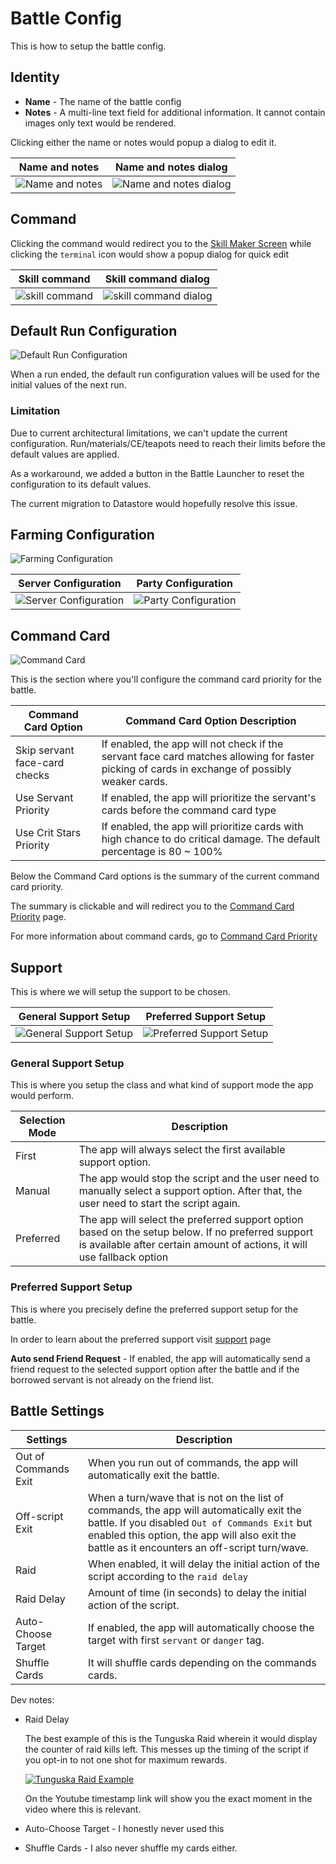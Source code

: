# Battle Config

This is how to setup the battle config.

## Identity

- **Name** - The name of the battle config
- **Notes** - A multi-line text field for additional information. It cannot contain images only text would be rendered.

Clicking either the name or notes would popup a dialog to edit it.

| Name and notes | Name and notes dialog |
| --- | --- |
| ![Name and notes](../assets/battle/name-and-notes.png) | ![Name and notes dialog](../assets/battle/name-and-notes-dialog.png) |

## Command

Clicking the command would redirect you to the [Skill Maker Screen](skill-maker.md) while clicking the `terminal` icon would show a popup dialog for quick edit

| Skill command | Skill command dialog |
| --- | --- |
| ![skill command](../assets/battle/skill-command.png) | ![skill command dialog](../assets/battle/skill-command-dialog.png) |

## Default Run Configuration

![Default Run Configuration](../assets/battle/default-run-config.png)

When a run ended, the default run configuration values will be used for the initial values of the next run.

### Limitation

Due to current architectural limitations, we can't update the current configuration. Run/materials/CE/teapots need to reach their limits before the default values are applied.

As a workaround, we added a button in the Battle Launcher to reset the configuration to its default values.

The current migration to Datastore would hopefully resolve this issue.

## Farming Configuration

![Farming Configuration](../assets/battle/farming-config.png)

| Server Configuration | Party Configuration |
| --- | --- |
| ![Server Configuration](../assets/battle/server-config.png) | ![Party Configuration](../assets/battle/party-config.png) |

## Command Card

![Command Card](../assets/battle/command-card.png)

This is the section where you'll configure the command card priority for the battle.

| Command Card Option | Command Card Option Description |
| --- | --- |
| Skip servant face-card checks | If enabled, the app will not check if the servant face card matches allowing for faster picking of cards in exchange of possibly weaker cards. |
| Use Servant Priority | If enabled, the app will prioritize the servant's cards before the command card type |
| Use Crit Stars Priority | If enabled, the app will prioritize cards with high chance to do critical damage. The default percentage is 80 ~ 100% |

Below the Command Card options is the summary of the current command card priority.

The summary is clickable and will redirect you to the [Command Card Priority](card-priority.md) page.

For more information about command cards, go to [Command Card Priority](card-priority.md)

## Support

This is where we will setup the support to be chosen.

| General Support Setup | Preferred Support Setup |
| --- | --- |
| ![General Support Setup](../assets/battle/general-support-setup.png) | ![Preferred Support Setup](../assets/battle/preferrred-support-setup.png) |

### General Support Setup

This is where you setup the class and what kind of support mode the app would perform.

| Selection Mode | Description |
| --- | --- |
| First | The app will always select the first available support option. |
| Manual | The app would stop the script and the user need to manually select a support option. After that, the user need to start the script again. |
| Preferred | The app will select the preferred support option based on the setup below. If no preferred support is available after certain amount of actions, it will use fallback option |

### Preferred Support Setup

This is where you precisely define the preferred support setup for the battle.

In order to learn about the preferred support visit [support](support.md) page

**Auto send Friend Request** - If enabled, the app will automatically send a friend request to the selected support option after the battle and if the borrowed servant is not already on the friend list.

## Battle Settings

| Settings | Description |
| --- | --- |
| Out of Commands Exit | When you run out of commands, the app will automatically exit the battle. |
| Off-script Exit | When a turn/wave that is not on the list of commands, the app will automatically exit the battle. If you disabled `Out of Commands Exit` but enabled this option, the app will also exit the battle as it encounters an off-script turn/wave. |
| Raid | When enabled, it will delay the initial action of the script according to the `raid delay` |
| Raid Delay | Amount of time (in seconds) to delay the initial action of the script. |
| Auto-Choose Target | If enabled, the app will automatically choose the target with first `servant` or `danger` tag. |
| Shuffle Cards | It will shuffle cards depending on the commands cards. |

Dev notes:

- Raid Delay

    The best example of this is the Tunguska Raid wherein it would display the counter of raid kills left. This messes up the timing of the script if you opt-in to not one shot for maximum rewards.

    [![Tunguska Raid Example](https://i.ytimg.com/vi/Kpg2DsgQRBg/mqdefault.jpg)](https://youtu.be/Kpg2DsgQRBg?t=123)

    On the Youtube timestamp link will show you the exact moment in the video where this is relevant.

- Auto-Choose Target - I honestly never used this
- Shuffle Cards - I also never shuffle my cards either.
